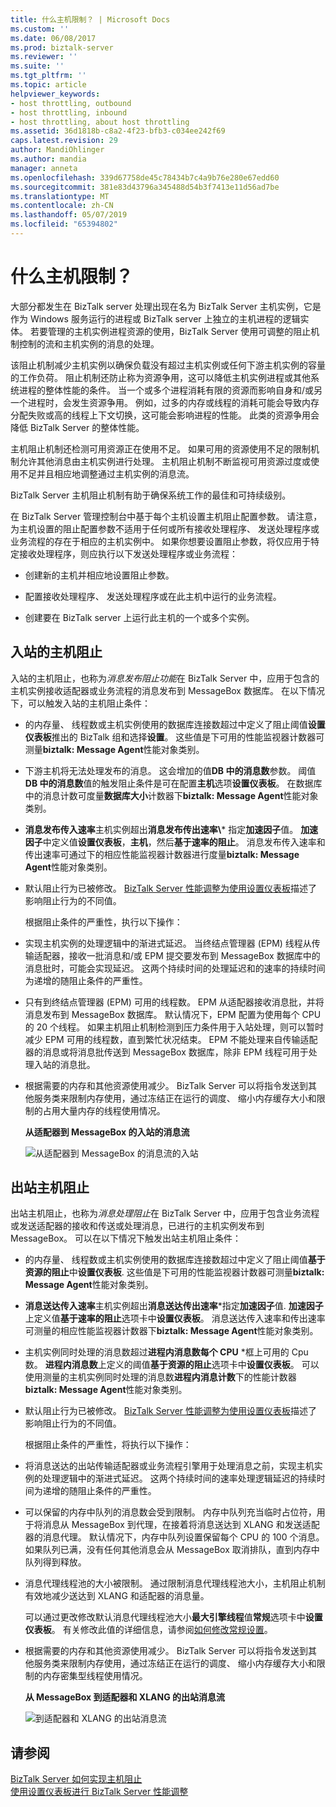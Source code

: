 ```yaml
---
title: 什么主机限制？ | Microsoft Docs
ms.custom: ''
ms.date: 06/08/2017
ms.prod: biztalk-server
ms.reviewer: ''
ms.suite: ''
ms.tgt_pltfrm: ''
ms.topic: article
helpviewer_keywords:
- host throttling, outbound
- host throttling, inbound
- host throttling, about host throttling
ms.assetid: 36d1818b-c8a2-4f23-bfb3-c034ee242f69
caps.latest.revision: 29
author: MandiOhlinger
ms.author: mandia
manager: anneta
ms.openlocfilehash: 339d67758de45c78434b7c4a9b76e280e67edd60
ms.sourcegitcommit: 381e83d43796a345488d54b3f7413e11d56ad7be
ms.translationtype: MT
ms.contentlocale: zh-CN
ms.lasthandoff: 05/07/2019
ms.locfileid: "65394802"
---
```

# <a name="what-is-host-throttling"></a>什么主机限制？
大部分都发生在 BizTalk server 处理出现在名为 BizTalk Server 主机实例，它是作为 Windows 服务运行的进程或 BizTalk server 上独立的主机进程的逻辑实体。 若要管理的主机实例进程资源的使用，BizTalk Server 使用可调整的阻止机制控制的流和主机实例的消息的处理。  
  
 该阻止机制减少主机实例以确保负载没有超过主机实例或任何下游主机实例的容量的工作负荷。 阻止机制还防止称为资源争用，这可以降低主机实例进程或其他系统进程的整体性能的条件。 当一个或多个进程消耗有限的资源而影响自身和/或另一个进程时，会发生资源争用。 例如，过多的内存或线程的消耗可能会导致内存分配失败或高的线程上下文切换，这可能会影响进程的性能。 此类的资源争用会降低 BizTalk Server 的整体性能。  
  
 主机阻止机制还检测可用资源正在使用不足。 如果可用的资源使用不足的限制机制允许其他消息由主机实例进行处理。 主机阻止机制不断监视可用资源过度或使用不足并且相应地调整通过主机实例的消息流。  
  
 BizTalk Server 主机阻止机制有助于确保系统工作的最佳和可持续级别。  
  
 在 BizTalk Server 管理控制台中基于每个主机设置主机阻止配置参数。 请注意，为主机设置的阻止配置参数不适用于任何或所有接收处理程序、 发送处理程序或业务流程的存在于相应的主机实例中。 如果你想要设置阻止参数，将仅应用于特定接收处理程序，则应执行以下发送处理程序或业务流程：  
  
-   创建新的主机并相应地设置阻止参数。  
  
-   配置接收处理程序、 发送处理程序或在此主机中运行的业务流程。  
  
-   创建要在 BizTalk server 上运行此主机的一个或多个实例。  
  
## <a name="inbound-host-throttling"></a>入站的主机阻止  
 入站的主机阻止，也称为*消息发布阻止功能*在 BizTalk Server 中，应用于包含的主机实例接收适配器或业务流程的消息发布到 MessageBox 数据库。 在以下情况下，可以触发入站的主机阻止条件：  
  
- 的内存量、 线程数或主机实例使用的数据库连接数超过中定义了阻止阈值**设置仪表板**推出的 BizTalk 组和选择**设置**。 这些值是下可用的性能监视器计数器可测量**biztalk: Message Agent**性能对象类别。  
  
- 下游主机将无法处理发布的消息。 这会增加的值**DB 中的消息数**参数。 阈值**DB 中的消息数**值的触发阻止条件是可在配置**主机**选项**设置仪表板**。 在数据库中的消息计数可度量**数据库大小**计数器下**biztalk: Message Agent**性能对象类别。  
  
- **消息发布传入速率**主机实例超出**消息发布传出速率\\*** 指定**加速因子**值。 **加速因子**中定义值**设置仪表板**，**主机**，然后**基于速率的阻止**。 消息发布传入速率和传出速率可通过下的相应性能监视器计数器进行度量**biztalk: Message Agent**性能对象类别。  
  
- 默认阻止行为已被修改。 [BizTalk Server 性能调整为使用设置仪表板](../core/using-settings-dashboard-for-biztalk-server-performance-tuning.md)描述了影响阻止行为的不同值。  
  
  根据阻止条件的严重性，执行以下操作：  
  
- 实现主机实例的处理逻辑中的渐进式延迟。 当终结点管理器 (EPM) 线程从传输适配器，接收一批消息和/或 EPM 提交要发布到 MessageBox 数据库中的消息批时，可能会实现延迟。 这两个持续时间的处理延迟和的速率的持续时间为递增的随阻止条件的严重性。  
  
- 只有到终结点管理器 (EPM) 可用的线程数。 EPM 从适配器接收消息批，并将消息发布到 MessageBox 数据库。 默认情况下，EPM 配置为使用每个 CPU 的 20 个线程。 如果主机阻止机制检测到压力条件用于入站处理，则可以暂时减少 EPM 可用的线程数，直到繁忙状况结束。 EPM 不能处理来自传输适配器的消息或将消息批传送到 MessageBox 数据库，除非 EPM 线程可用于处理入站的消息批。  
  
- 根据需要的内存和其他资源使用减少。 BizTalk Server 可以将指令发送到其他服务类来限制内存使用，通过冻结正在运行的调度、 缩小内存缓存大小和限制的占用大量内存的线程使用情况。  
  
  **从适配器到 MessageBox 的入站的消息流**  
  
  ![从适配器到 MessageBox 的消息流的入站](../core/media/inboundmsgflow.gif "InboundMsgFlow")  
  
## <a name="outbound-host-throttling"></a>出站主机阻止  
 出站主机阻止，也称为*消息处理阻止*在 BizTalk Server 中，应用于包含业务流程或发送适配器的接收和传送或处理消息，已进行的主机实例发布到 MessageBox。 可以在以下情况下触发出站主机阻止条件：  
  
- 的内存量、 线程数或主机实例使用的数据库连接数超过中定义了阻止阈值**基于资源的阻止**中**设置仪表板**. 这些值是下可用的性能监视器计数器可测量**biztalk: Message Agent**性能对象类别。  
  
- **消息送达传入速率**主机实例超出**消息送达传出速率**\*指定**加速因子**值. **加速因子**上定义值**基于速率的阻止**选项卡中**设置仪表板**。 消息送达传入速率和传出速率可测量的相应性能监视器计数器下**biztalk: Message Agent**性能对象类别。  
  
- 主机实例同时处理的消息数超过**进程内消息数每个 CPU** \*框上可用的 Cpu 数。 **进程内消息数**上定义的阈值**基于资源的阻止**选项卡中**设置仪表板**。 可以使用测量的主机实例同时处理的消息数**进程内消息计数**下的性能计数器**biztalk: Message Agent**性能对象类别。  
  
- 默认阻止行为已被修改。 [BizTalk Server 性能调整为使用设置仪表板](../core/using-settings-dashboard-for-biztalk-server-performance-tuning.md)描述了影响阻止行为的不同值。  
  
  根据阻止条件的严重性，将执行以下操作：  
  
- 将消息送达的出站传输适配器或业务流程引擎用于处理消息之前，实现主机实例的处理逻辑中的渐进式延迟。 这两个持续时间的速率处理逻辑延迟的持续时间为递增的随阻止条件的严重性。  
  
- 可以保留的内存中队列的消息数会受到限制。 内存中队列充当临时占位符，用于将消息从 MessageBox 到代理，在接着将消息送达到 XLANG 和发送适配器的消息代理。 默认情况下，内存中队列设置保留每个 CPU 的 100 个消息。 如果队列已满，没有任何其他消息会从 MessageBox 取消排队，直到内存中队列得到释放。  
  
- 消息代理线程池的大小被限制。 通过限制消息代理线程池大小，主机阻止机制有效地减少送达到 XLANG 和适配器的消息量。  
  
   可以通过更改修改默认消息代理线程池大小**最大引擎线程**值**常规**选项卡中**设置仪表板**。 有关修改此值的详细信息，请参阅[如何修改常规设置](../core/how-to-modify-general-settings.md)。  
  
- 根据需要的内存和其他资源使用减少。 BizTalk Server 可以将指令发送到其他服务类来限制内存使用，通过冻结正在运行的调度、 缩小内存缓存大小和限制的内存密集型线程使用情况。  
  
  **从 MessageBox 到适配器和 XLANG 的出站消息流**  
  
  ![到适配器和 XLANG 的出站消息流](../core/media/outboundmsgflow.gif "OutboundMsgFlow")  
  
## <a name="see-also"></a>请参阅  
 [BizTalk Server 如何实现主机阻止](../core/how-biztalk-server-implements-host-throttling.md)   
 [使用设置仪表板进行 BizTalk Server 性能调整](../core/using-settings-dashboard-for-biztalk-server-performance-tuning.md)